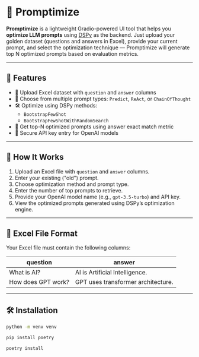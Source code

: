# 🚀 Promptimize

**Promptimize** is a lightweight Gradio-powered UI tool that helps you **optimize LLM prompts** using [DSPy](https://github.com/stanford-crfm/dspy) as the backend. Just upload your golden dataset (questions and answers in Excel), provide your current prompt, and select the optimization technique — Promptimize will generate top N optimized prompts based on evaluation metrics.

---

## 🌟 Features

- 🔄 Upload Excel dataset with `question` and `answer` columns
- 🧠 Choose from multiple prompt types: `Predict`, `ReAct`, or `ChainOfThought`
- 🛠️ Optimize using DSPy methods:
  - `BootstrapFewShot`
  - `BootstrapFewShotWithRandomSearch`
- 🎯 Get top-N optimized prompts using answer exact match metric
- 🔐 Secure API key entry for OpenAI models

---

## 🧩 How It Works

1. Upload an Excel file with `question` and `answer` columns.
2. Enter your existing ("old") prompt.
3. Choose optimization method and prompt type.
4. Enter the number of top prompts to retrieve.
5. Provide your OpenAI model name (e.g., `gpt-3.5-turbo`) and API key.
6. View the optimized prompts generated using DSPy’s optimization engine.

---

## 📁 Excel File Format

Your Excel file must contain the following columns:

| question               | answer                |
|------------------------|------------------------|
| What is AI?            | AI is Artificial Intelligence. |
| How does GPT work?     | GPT uses transformer architecture. |

---

## 🛠️ Installation

```bash
python -m venv venv 

pip install poetry 

poetry install

```


